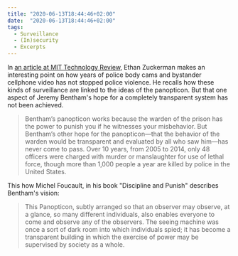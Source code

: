 ```yaml
---
title: "2020-06-13T18:44:46+02:00"
date:  "2020-06-13T18:44:46+02:00"
tags:
  - Surveillance
  - (In)security
  - Excerpts
---
```


In [an article at MIT Technology Review](https://www.technologyreview.com/2020/06/03/1002587/sousveillance-george-floyd-police-body-cams/), Ethan Zuckerman makes an interesting point on how years of police body cams and bystander cellphone video has not stopped police violence. He recalls how these kinds of surveillance are linked to the ideas of the panopticon. But that one aspect of Jeremy Bentham's hope for a completely transparent system has not been achieved.  

> Bentham’s panopticon works because the warden of the prison has the power to punish you if he witnesses your misbehavior. But Bentham’s other hope for the panopticon—that the behavior of the warden would be transparent and evaluated by all who saw him—has never come to pass. Over 10 years, from 2005 to 2014, only 48 officers were charged with murder or manslaughter for use of lethal force, though more than 1,000 people a year are killed by police in the United States.

This how Michel Foucault, in his book "Discipline and Punish" describes Bentham's vision:

> This Panopticon, subtly arranged so that an observer may observe, at a glance, so many different individuals, also enables everyone to come and observe any of the observers. The seeing machine was once a sort of dark room into which individuals spied; it has become a transparent building in which the exercise of power may be supervised by society as a whole.
